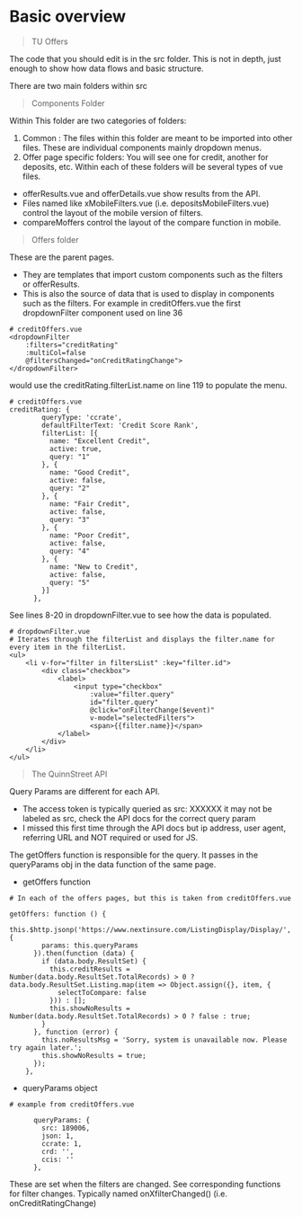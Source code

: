 # Basic overview

> TU Offers

The code that you should edit is in the src folder.
This is not in depth, just enough to show how data flows and basic structure.

There are two main folders within src

> Components Folder

Within This folder are two categories of folders:
1. Common : The files within this folder are meant to be imported into other files. These are individual components mainly dropdown menus.
2. Offer page specific folders: You will see one for credit, another for deposits, etc. Within each of these folders 
will be several types of vue files. 
  * offerResults.vue and offerDetails.vue show results from the API.  
  * Files named like xMobileFilters.vue (i.e. depositsMobileFilters.vue) control the layout of the mobile version of filters.
  * compareMoffers control the layout of the compare function in mobile.

> Offers folder

These are the parent pages. 
* They are templates that import custom components such as the filters or offerResults.
* This is also the source of data that is used to display in components such as the filters. For example in creditOffers.vue the first dropdownFilter component used on line 36 
```
# creditOffers.vue
<dropdownFilter 
    :filters="creditRating" 
    :multiCol=false
    @filtersChanged="onCreditRatingChange">
</dropdownFilter>
```
would use the creditRating.filterList.name on line 119 to populate the menu.
```
# creditOffers.vue
creditRating: {
        queryType: 'ccrate',
        defaultFilterText: 'Credit Score Rank',
        filterList: [{
          name: "Excellent Credit",
          active: true,
          query: "1"
        }, {
          name: "Good Credit",
          active: false,
          query: "2"
        }, {
          name: "Fair Credit",
          active: false,
          query: "3"
        }, {
          name: "Poor Credit",
          active: false,
          query: "4"
        }, {
          name: "New to Credit",
          active: false,
          query: "5"
        }]
      },
```

 See lines 8-20 in dropdownFilter.vue to see how the data is populated.

```
# dropdownFilter.vue
# Iterates through the filterList and displays the filter.name for every item in the filterList.
<ul>
    <li v-for="filter in filtersList" :key="filter.id">
        <div class="checkbox">
            <label>
                <input type="checkbox" 
                    :value="filter.query" 
                    id="filter.query"
                    @click="onFilterChange($event)"
                    v-model="selectedFilters">
                    <span>{{filter.name}}</span>
            </label>
        </div>
    </li>
</ul>
```

> The QuinnStreet API

Query Params are different for each API. 
* The access token is typically queried as src: XXXXXX it may not be labeled as src, check the API docs for the correct query param
* I missed this first time through the API docs but ip address, user agent, referring URL and NOT required or used for JS.


The getOffers function is responsible for the query. It passes in the queryParams obj in the data function of the same page.
* getOffers function
```
# In each of the offers pages, but this is taken from creditOffers.vue

getOffers: function () {
      this.$http.jsonp('https://www.nextinsure.com/ListingDisplay/Display/', {
        params: this.queryParams
      }).then(function (data) {
        if (data.body.ResultSet) {
          this.creditResults = Number(data.body.ResultSet.TotalRecords) > 0 ? data.body.ResultSet.Listing.map(item => Object.assign({}, item, {
            selectToCompare: false
          })) : [];
          this.showNoResults = Number(data.body.ResultSet.TotalRecords) > 0 ? false : true;
        }
      }, function (error) {
        this.noResultsMsg = 'Sorry, system is unavailable now. Please try again later.';
        this.showNoResults = true;
      });
    },
```
* queryParams object

```
# example from creditOffers.vue

      queryParams: {
        src: 189006,
        json: 1,
        ccrate: 1,
        crd: '',
        ccis: ''
      },
```

These are set when the filters are changed. See corresponding functions for filter changes. Typically named onXfilterChanged()
(i.e. onCreditRatingChange)


